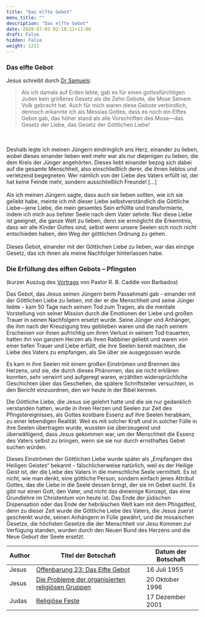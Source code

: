 ```yaml
---
title: "Das elfte Gebot"
menu_title: ""
description: "Das elfte Gebot"
date: 2020-07-03 02:18:11+11:00
draft: False
hidden: False
weight: 1211
---
```

### Das elfte Gebot

Jesus schreibt durch [Dr Samuels](/samuels-botschaften/erklaerungen-und-einsichten-in-das-neue-testament/offenbarung-23-das-elfte-gebot-16-juni-1955/):  

> Als ich damals auf Erden lebte, gab es für einen gottesfürchtigen Juden kein größeres Gesetz als die Zehn Gebote, die Mose Seinem Volk gebracht hat. Auch für mich waren diese Gebote verbindlich, dennoch erkannte ich als Messias Gottes, dass es noch ein Elftes Gebot gab, das höher stand als alle Vorschriften des Mose—das Gesetz der Liebe, das Gesetz der Göttlichen Liebe!
<br>
<br>
Deshalb legte ich meinen Jüngern eindringlich ans Herz, einander zu lieben, wobei dieses einander lieben weit mehr war als nur diejenigen zu lieben, die dem Kreis der Jünger angehörten. Dieses liebt einander bezog sich dabei auf die gesamte Menschheit, also einschließlich derer, die ihnen lieblos und verletzend begegneten. Wer nämlich von der Liebe des Vaters erfüllt ist, der hat keine Feinde mehr, sondern ausschließlich Freunde! [...]
<br>
<br>
Als ich meinen Jüngern sagte, dass auch sie lieben sollten, wie ich sie geliebt habe, meinte ich mit dieser Liebe selbstverständlich die Göttliche Liebe—jene Liebe, die mein gesamtes Sein erfüllte und transformierte, indem ich mich aus tiefster Seele nach dem Vater sehnte. Nur diese Liebe ist geeignet, die ganze Welt zu lieben, denn sie ermöglicht die Erkenntnis, dass wir alle Kinder Gottes sind, selbst wenn unsere Seelen sich noch nicht entschieden haben, den Weg der göttlichen Ordnung zu gehen.
<br>
<br>
Dieses Gebot, einander mit der Göttlichen Liebe zu lieben, war das einzige Gesetz, das ich ihnen als meine Nachfolger hinterlassen habe.

### Die Erfüllung des elften Gebots – Pfingsten

(kurzer Auszug des [Vortrags](/padgett-botschaften/eine-zusammenfassung-der-padgett-lehren/) von Pastor R. B. Caddle von Barbados)

Das Gebot, das Jesus seinen Jüngern beim Passahmahl gab - einander mit der Göttlichen Liebe zu lieben, mit der er die Menschheit und seine Jünger liebte - kam 50 Tage nach seinem Tod zum Tragen, als die mentale Vorstellung von seiner Mission durch die Emotionen der Liebe und großen Trauer in seinen Nachfolgern ersetzt wurde. Seine Jünger und Anhänger, die ihm nach der Kreuzigung treu geblieben waren und die nach seinem Erscheinen vor ihnen aufrichtig um ihren Verlust in seinem Tod trauerten, hatten ihn von ganzem Herzen als ihren Rabbiner geliebt und waren von einer tiefen Trauer und Liebe erfüllt, die ihre Seelen bereit machten, die Liebe des Vaters zu empfangen, als Sie über sie ausgegossen wurde.

Es kam in ihre Seelen mit einem großen Einströmen und Brennen des Herzens, und sie, die durch dieses Phänomen, das sie nicht erklären konnten, sehr verwirrt und aufgeregt waren, erzählten widersprüchliche Geschichten über das Geschehen, die spätere Schriftsteller versuchten, in den Bericht einzuordnen, den wir heute in der Bibel kennen.

Die Göttliche Liebe, die Jesus sie gelehrt hatte und die sie nur gedanklich verstanden hatten, wurde in ihren Herzen und Seelen zur Zeit des Pfingstereignisses, als Gottes kostbare Essenz auf ihre Seelen herabkam, zu einer lebendigen Realität. Weil es mit solcher Kraft und in solcher Fülle in ihre Seelen übertragen wurde, wussten sie überzeugend und überwältigend, dass Jesus gekommen war, um der Menschheit die Essenz des Vaters selbst zu bringen, wenn sie sie nur durch ernsthaftes Gebet suchen würden.

Dieses Einströmen der Göttlichen Liebe wurde später als „Empfangen des Heiligen Geistes“ bekannt - fälschlicherweise natürlich, weil es der Heilige Geist ist, der die Liebe des Vaters in die menschliche Seele vermittelt. Es ist nicht, wie man denkt, eine göttliche Person, sondern einfach jenes Attribut Gottes, das die Liebe in die Seele dessen bringt, der sie im Gebet sucht. Es gibt nur einen Gott, den Vater, und nicht das dreieinige Konzept, das eine Grundlehre im Christentum von heute ist. Das Ende der jüdischen Dispensation oder das Ende der hebräischen Welt kam mit dem Pfingstfest, denn zu dieser Zeit wurde die Göttliche Liebe des Vaters, die Jesus zuerst geschenkt wurde, seinen Anhängern in Fülle gewährt, und die mosaischen Gesetze, die höchsten Gesetze die der Menschheit vor Jesu Kommen zur Verfügung standen, wurden durch den Neuen Bund des Herzens und die Neue Geburt der Seele ersetzt.

**Author** | **Titel der Botschaft** | **Datum der Botschaft**
---|---|---
Jesus | [Offenbarung 23: Das Elfte Gebot](/samuels-botschaften/erklaerungen-und-einsichten-in-das-neue-testament/offenbarung-23-das-elfte-gebot-16-juni-1955/) | 16 Juli 1955
Jesus | [Die Probleme der organisierten religiösen Gruppen](/aktuelle-botschaften/aktuelle-botschaften-in-reihenfolge-des-datums/aktuelle-botschaften-1995-1999/die-probleme-der-organisierten-religioesen-gruppen-ks-jesus-20-oktober-1996/) | 20 Oktober 1996
Judas | [Religiöse Feste](/aktuelle-botschaften/aktuelle-botschaften-in-reihenfolge-des-datums/aktuelle-botschaften-2001/religioese-feste-hr-judas-17-dezember-2001/) | 17 Dezember 2001
